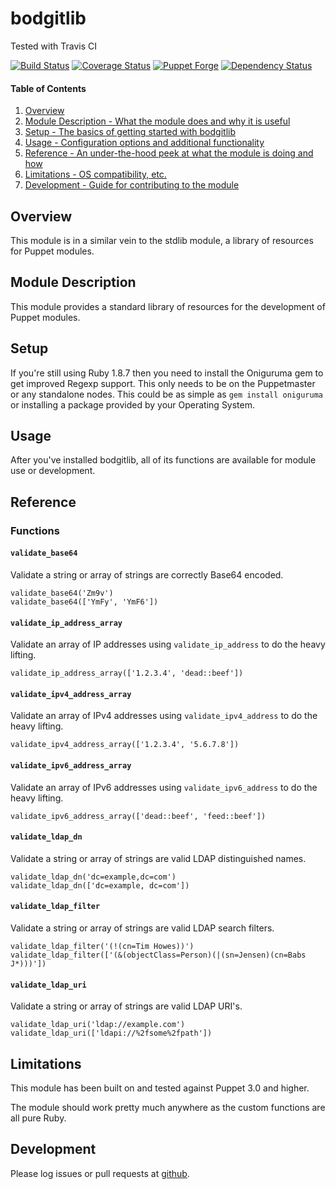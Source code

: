 # bodgitlib

Tested with Travis CI

[![Build Status](https://travis-ci.org/bodgit/puppet-bodgitlib.svg?branch=master)](https://travis-ci.org/bodgit/puppet-bodgitlib)
[![Coverage Status](https://coveralls.io/repos/bodgit/puppet-bodgitlib/badge.svg?branch=master&service=github)](https://coveralls.io/github/bodgit/puppet-bodgitlib?branch=master)
[![Puppet Forge](http://img.shields.io/puppetforge/v/bodgit/bodgitlib.svg)](https://forge.puppetlabs.com/bodgit/bodgitlib)
[![Dependency Status](https://gemnasium.com/bodgit/puppet-bodgitlib.svg)](https://gemnasium.com/bodgit/puppet-bodgitlib)

#### Table of Contents

1. [Overview](#overview)
2. [Module Description - What the module does and why it is useful](#module-description)
3. [Setup - The basics of getting started with bodgitlib](#setup)
4. [Usage - Configuration options and additional functionality](#usage)
5. [Reference - An under-the-hood peek at what the module is doing and how](#reference)
6. [Limitations - OS compatibility, etc.](#limitations)
7. [Development - Guide for contributing to the module](#development)

## Overview

This module is in a similar vein to the stdlib module, a library of resources
for Puppet modules.

## Module Description

This module provides a standard library of resources for the development of
Puppet modules.

## Setup

If you're still using Ruby 1.8.7 then you need to install the Oniguruma gem to
get improved Regexp support. This only needs to be on the Puppetmaster or any
standalone nodes. This could be as simple as `gem install oniguruma` or
installing a package provided by your Operating System.

## Usage

After you've installed bodgitlib, all of its functions are available for module
use or development.

## Reference

### Functions

#### `validate_base64`

Validate a string or array of strings are correctly Base64 encoded.

~~~
validate_base64('Zm9v')
validate_base64(['YmFy', 'YmF6'])
~~~

#### `validate_ip_address_array`

Validate an array of IP addresses using `validate_ip_address` to do the
heavy lifting.

~~~
validate_ip_address_array(['1.2.3.4', 'dead::beef'])
~~~

#### `validate_ipv4_address_array`

Validate an array of IPv4 addresses using `validate_ipv4_address` to do the
heavy lifting.

~~~
validate_ipv4_address_array(['1.2.3.4', '5.6.7.8'])
~~~

#### `validate_ipv6_address_array`

Validate an array of IPv6 addresses using `validate_ipv6_address` to do the
heavy lifting.

~~~
validate_ipv6_address_array(['dead::beef', 'feed::beef'])
~~~

#### `validate_ldap_dn`

Validate a string or array of strings are valid LDAP distinguished names.

~~~
validate_ldap_dn('dc=example,dc=com')
validate_ldap_dn(['dc=example, dc=com'])
~~~

#### `validate_ldap_filter`

Validate a string or array of strings are valid LDAP search filters.

~~~
validate_ldap_filter('(!(cn=Tim Howes))')
validate_ldap_filter(['(&(objectClass=Person)(|(sn=Jensen)(cn=Babs J*)))'])
~~~

#### `validate_ldap_uri`

Validate a string or array of strings are valid LDAP URI's.

~~~
validate_ldap_uri('ldap://example.com')
validate_ldap_uri(['ldapi://%2fsome%2fpath'])
~~~

## Limitations

This module has been built on and tested against Puppet 3.0 and higher.

The module should work pretty much anywhere as the custom functions are all
pure Ruby.

## Development

Please log issues or pull requests at
[github](https://github.com/bodgit/puppet-bodgitlib).
